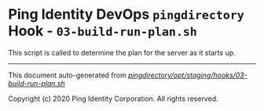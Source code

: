 
# Ping Identity DevOps `pingdirectory` Hook - `03-build-run-plan.sh`
 This script is called to determine the plan for the server as it starts up.

---
This document auto-generated from _[pingdirectory/opt/staging/hooks/03-build-run-plan.sh](https://github.com/pingidentity/pingidentity-docker-builds/blob/master/pingdirectory/opt/staging/hooks/03-build-run-plan.sh)_

Copyright (c) 2020 Ping Identity Corporation. All rights reserved.
